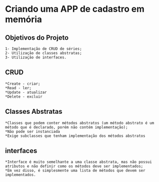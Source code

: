 # Criando uma APP de cadastro em memória 

## Objetivos do Projeto
    1- Implementação de CRUD de séries;
    2- Utilização de classes abstratas;
    3- Utilização de interfaces.

## CRUD
    *Create - criar;
    *Read - ler;
    *Update - atualizar
    *Delete - excluir

## Classes Abstratas
    *Classes que podem conter métodos abstratos (um método abstrato é um método que é declarado, porém não contém implementação);
    *Não pode ser instanciada
    *Exige subclasses que tenham implementação dos métodos abstratos

## interfaces
    *Interface é muito semelhante a uma classe abstrata, mas não possui atributos e não definir como os métodos deve ser implementados;
    *Em vez disso, é simplesmente uma lista de métodos que devem ser implementados. 